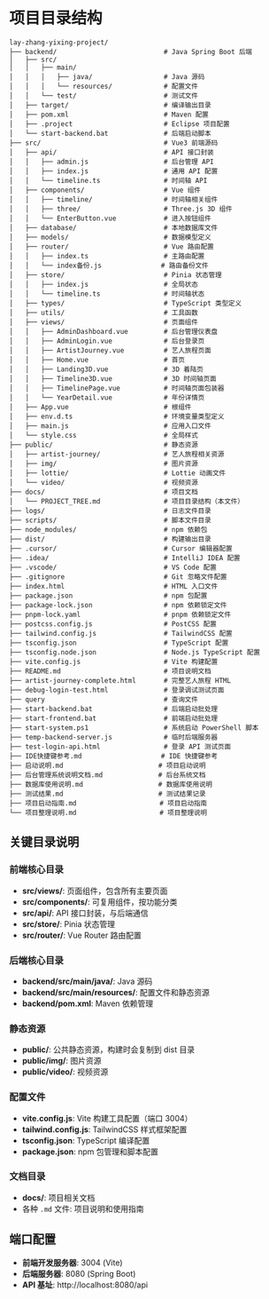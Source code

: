 # 项目目录结构

```
lay-zhang-yixing-project/
├── backend/                           # Java Spring Boot 后端
│   ├── src/
│   │   ├── main/
│   │   │   ├── java/                  # Java 源码
│   │   │   └── resources/             # 配置文件
│   │   └── test/                      # 测试文件
│   ├── target/                        # 编译输出目录
│   ├── pom.xml                        # Maven 配置
│   ├── .project                       # Eclipse 项目配置
│   └── start-backend.bat              # 后端启动脚本
├── src/                               # Vue3 前端源码
│   ├── api/                           # API 接口封装
│   │   ├── admin.js                   # 后台管理 API
│   │   ├── index.js                   # 通用 API 配置
│   │   └── timeline.ts                # 时间轴 API
│   ├── components/                    # Vue 组件
│   │   ├── timeline/                  # 时间轴相关组件
│   │   ├── three/                     # Three.js 3D 组件
│   │   └── EnterButton.vue            # 进入按钮组件
│   ├── database/                      # 本地数据库文件
│   ├── models/                        # 数据模型定义
│   ├── router/                        # Vue 路由配置
│   │   ├── index.ts                   # 主路由配置
│   │   └── index备份.js               # 路由备份文件
│   ├── store/                         # Pinia 状态管理
│   │   ├── index.js                   # 全局状态
│   │   └── timeline.ts                # 时间轴状态
│   ├── types/                         # TypeScript 类型定义
│   ├── utils/                         # 工具函数
│   ├── views/                         # 页面组件
│   │   ├── AdminDashboard.vue         # 后台管理仪表盘
│   │   ├── AdminLogin.vue             # 后台登录页
│   │   ├── ArtistJourney.vue          # 艺人旅程页面
│   │   ├── Home.vue                   # 首页
│   │   ├── Landing3D.vue              # 3D 着陆页
│   │   ├── Timeline3D.vue             # 3D 时间轴页面
│   │   ├── TimelinePage.vue           # 时间轴页面包装器
│   │   └── YearDetail.vue             # 年份详情页
│   ├── App.vue                        # 根组件
│   ├── env.d.ts                       # 环境变量类型定义
│   ├── main.js                        # 应用入口文件
│   └── style.css                      # 全局样式
├── public/                            # 静态资源
│   ├── artist-journey/                # 艺人旅程相关资源
│   ├── img/                           # 图片资源
│   ├── lottie/                        # Lottie 动画文件
│   └── video/                         # 视频资源
├── docs/                              # 项目文档
│   └── PROJECT_TREE.md                # 项目目录结构（本文件）
├── logs/                              # 日志文件目录
├── scripts/                           # 脚本文件目录
├── node_modules/                      # npm 依赖包
├── dist/                              # 构建输出目录
├── .cursor/                           # Cursor 编辑器配置
├── .idea/                             # IntelliJ IDEA 配置
├── .vscode/                           # VS Code 配置
├── .gitignore                         # Git 忽略文件配置
├── index.html                         # HTML 入口文件
├── package.json                       # npm 包配置
├── package-lock.json                  # npm 依赖锁定文件
├── pnpm-lock.yaml                     # pnpm 依赖锁定文件
├── postcss.config.js                  # PostCSS 配置
├── tailwind.config.js                 # TailwindCSS 配置
├── tsconfig.json                      # TypeScript 配置
├── tsconfig.node.json                 # Node.js TypeScript 配置
├── vite.config.js                     # Vite 构建配置
├── README.md                          # 项目说明文档
├── artist-journey-complete.html       # 完整艺人旅程 HTML
├── debug-login-test.html              # 登录调试测试页面
├── query                              # 查询文件
├── start-backend.bat                  # 后端启动批处理
├── start-frontend.bat                 # 前端启动批处理
├── start-system.ps1                   # 系统启动 PowerShell 脚本
├── temp-backend-server.js             # 临时后端服务器
├── test-login-api.html                # 登录 API 测试页面
├── IDE快捷键参考.md                    # IDE 快捷键参考
├── 启动说明.md                        # 项目启动说明
├── 后台管理系统说明文档.md              # 后台系统文档
├── 数据库使用说明.md                   # 数据库使用说明
├── 测试结果.md                        # 测试结果记录
├── 项目启动指南.md                     # 项目启动指南
└── 项目整理说明.md                     # 项目整理说明
```

## 关键目录说明

### 前端核心目录
- **src/views/**: 页面组件，包含所有主要页面
- **src/components/**: 可复用组件，按功能分类
- **src/api/**: API 接口封装，与后端通信
- **src/store/**: Pinia 状态管理
- **src/router/**: Vue Router 路由配置

### 后端核心目录
- **backend/src/main/java/**: Java 源码
- **backend/src/main/resources/**: 配置文件和静态资源
- **backend/pom.xml**: Maven 依赖管理

### 静态资源
- **public/**: 公共静态资源，构建时会复制到 dist 目录
- **public/img/**: 图片资源
- **public/video/**: 视频资源

### 配置文件
- **vite.config.js**: Vite 构建工具配置（端口 3004）
- **tailwind.config.js**: TailwindCSS 样式框架配置
- **tsconfig.json**: TypeScript 编译配置
- **package.json**: npm 包管理和脚本配置

### 文档目录
- **docs/**: 项目相关文档
- 各种 `.md` 文件: 项目说明和使用指南

## 端口配置
- **前端开发服务器**: 3004 (Vite)
- **后端服务器**: 8080 (Spring Boot)
- **API 基址**: http://localhost:8080/api 